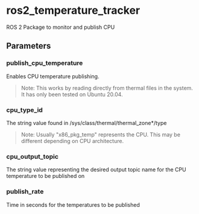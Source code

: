 # ros2_temperature_tracker
ROS 2 Package to monitor and publish CPU

## Parameters

### publish_cpu_temperature
Enables CPU temperature publishing.

>Note: This works by reading directly from thermal files in the system. It has only been tested on Ubuntu 20.04.


### cpu_type_id
The string value found in /sys/class/thermal/thermal_zone*/type

>Note: Usually "x86_pkg_temp" represents the CPU. This may be different depending on CPU architecture.


### cpu_output_topic

The string value representing the desired output topic name for the CPU temperature to be published on


### publish_rate

Time in seconds for the temperatures to be published

